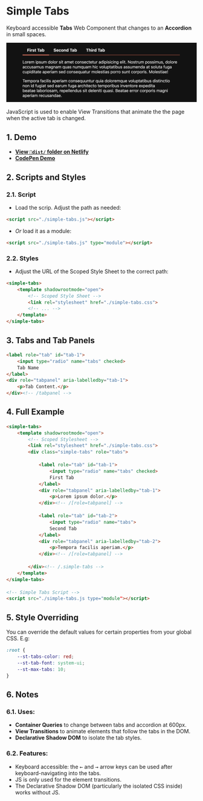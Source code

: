 # Simple Tabs

Keyboard accessible **Tabs** Web Component that changes to an **Accordion** in small spaces.

![Preview of 3 horizontal tabs with the first one being active and showing 2 paragraphs of dummy text as content below. A subtle horizontal line separates the tabs from the contents of the active tab. The segment of the line below the active tab is in a brighter color.](./demo/preview.png)

JavaScript is used to enable View Transitions that animate the the page when the active tab is changed.

## 1. Demo
- **[View `📁dist/` folder on Netlify](https://simple-tabs-web-component.netlify.app/)**
- **[CodePen Demo](https://codepen.io/nonsalant/pen/JojYLGQ)**

## 2. Scripts and Styles

### 2.1. Script
- Load the scrip. Adjust the path as needed:
```html
<script src="./simple-tabs.js"></script>
```
- *Or* load it as a module:
```html
<script src="./simple-tabs.js" type="module"></script>
```

### 2.2. Styles
- Adjust the URL of the Scoped Style Sheet to the correct path:
```html
<simple-tabs>
    <template shadowrootmode="open">
        <!-- Scoped Style Sheet -->
        <link rel="stylesheet" href="./simple-tabs.css">
        <!-- ... -->
    </template>
</simple-tabs>
```

## 3. Tabs and Tab Panels
```html
<label role="tab" id="tab-1">
    <input type="radio" name="tabs" checked>
    Tab Name
</label>
<div role="tabpanel" aria-labelledby="tab-1">
    <p>Tab Content.</p>
</div><!-- /tabpanel -->
```

## 4. Full Example
```html
<simple-tabs>
    <template shadowrootmode="open">
        <!-- Scoped Stylesheet -->
        <link rel="stylesheet" href="./simple-tabs.css">
        <div class="simple-tabs" role="tabs">

            <label role="tab" id="tab-1">
                <input type="radio" name="tabs" checked>
                First Tab
            </label>
            <div role="tabpanel" aria-labelledby="tab-1">
                <p>Lorem ipsum dolor.</p>
            </div><!-- /[role=tabpanel] -->

            <label role="tab" id="tab-2">
                <input type="radio" name="tabs">
                Second Tab
            </label>
            <div role="tabpanel" aria-labelledby="tab-2">
                <p>Tempora facilis aperiam.</p>
            </div><!-- /[role=tabpanel] -->

        </div><!-- /.simple-tabs -->
    </template>
</simple-tabs>

<!-- Simple Tabs Script -->
<script src="./simple-tabs.js type="module"></script>
```

## 5. Style Overriding
You can override the default values for certain properties from your global CSS. E.g:

```css
:root {
    --st-tabs-color: red;
    --st-tab-font: system-ui;
    --st-max-tabs: 10;
}

```

## 6. Notes

### 6.1. Uses:
- **Container Queries** to change between tabs and accordion at 600px.
- **View Transitions** to animate elements that follow the tabs in the DOM.
- **Declarative Shadow DOM** to isolate the tab styles.

### 6.2. Features:
- Keyboard accessible: the <kbd>←</kbd> and <kbd>→</kbd> arrow keys can be used after keyboard-navigating into the tabs.
- JS is only used for the element transitions.
- The Declarative Shadow DOM (particularly the isolated CSS inside) works without JS.